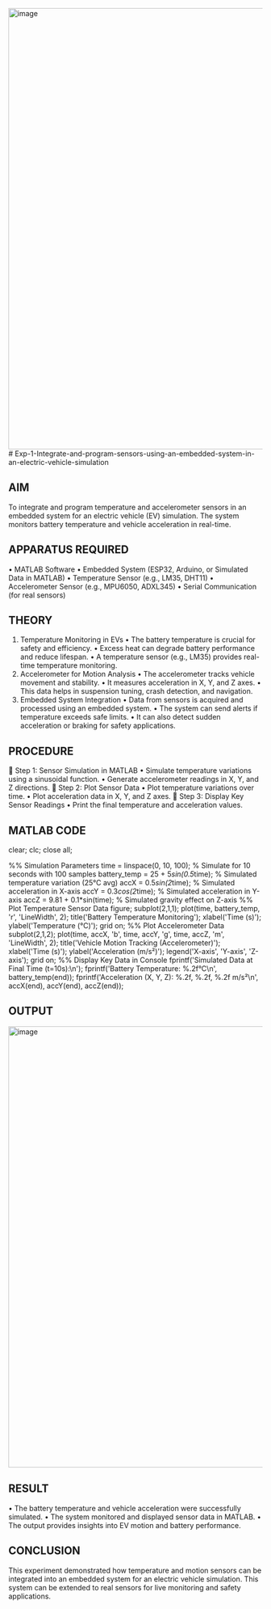<img width="1612" height="873" alt="image" src="https://github.com/user-attachments/assets/55685f5d-98ca-4408-945d-3ae66dba0517" /># Exp-1-Integrate-and-program-sensors-using-an-embedded-system-in-an-electric-vehicle-simulation

## AIM
To integrate and program temperature and accelerometer sensors in an embedded system for an electric vehicle (EV) simulation. The system monitors battery temperature and vehicle acceleration in real-time.
 
## APPARATUS REQUIRED
•	MATLAB Software
•	Embedded System (ESP32, Arduino, or Simulated Data in MATLAB)
•	Temperature Sensor (e.g., LM35, DHT11)
•	Accelerometer Sensor (e.g., MPU6050, ADXL345)
•	Serial Communication (for real sensors)
 
## THEORY
1. Temperature Monitoring in EVs
•	The battery temperature is crucial for safety and efficiency.
•	Excess heat can degrade battery performance and reduce lifespan.
•	A temperature sensor (e.g., LM35) provides real-time temperature monitoring.
2. Accelerometer for Motion Analysis
•	The accelerometer tracks vehicle movement and stability.
•	It measures acceleration in X, Y, and Z axes.
•	This data helps in suspension tuning, crash detection, and navigation.
3. Embedded System Integration
•	Data from sensors is acquired and processed using an embedded system.
•	The system can send alerts if temperature exceeds safe limits.
•	It can also detect sudden acceleration or braking for safety applications.
 
## PROCEDURE
🔹 Step 1: Sensor Simulation in MATLAB
•	Simulate temperature variations using a sinusoidal function.
•	Generate accelerometer readings in X, Y, and Z directions.
🔹 Step 2: Plot Sensor Data
•	Plot temperature variations over time.
•	Plot acceleration data in X, Y, and Z axes.
🔹 Step 3: Display Key Sensor Readings
•	Print the final temperature and acceleration values.
 
## MATLAB CODE
clear; clc; close all;

%% Simulation Parameters
time = linspace(0, 10, 100); % Simulate for 10 seconds with 100 samples
battery_temp = 25 + 5*sin(0.5*time); % Simulated temperature variation (25°C avg)
accX = 0.5*sin(2*time);   % Simulated acceleration in X-axis
accY = 0.3*cos(2*time);   % Simulated acceleration in Y-axis
accZ = 9.81 + 0.1*sin(time); % Simulated gravity effect on Z-axis
%% Plot Temperature Sensor Data
figure;
subplot(2,1,1);
plot(time, battery_temp, 'r', 'LineWidth', 2);
title('Battery Temperature Monitoring');
xlabel('Time (s)');
ylabel('Temperature (°C)');
grid on;
%% Plot Accelerometer Data
subplot(2,1,2);
plot(time, accX, 'b', time, accY, 'g', time, accZ, 'm', 'LineWidth', 2);
title('Vehicle Motion Tracking (Accelerometer)');
xlabel('Time (s)');
ylabel('Acceleration (m/s²)');
legend('X-axis', 'Y-axis', 'Z-axis');
grid on;
%% Display Key Data in Console
fprintf('Simulated Data at Final Time (t=10s):\n');
fprintf('Battery Temperature: %.2f°C\n', battery_temp(end));
fprintf('Acceleration (X, Y, Z): %.2f, %.2f, %.2f m/s²\n', accX(end), accY(end), accZ(end));



## OUTPUT
<img width="1612" height="873" alt="image" src="https://github.com/user-attachments/assets/6208f72f-1c33-4b94-b9e2-0cf477ef1658" />


 
## RESULT
•	The battery temperature and vehicle acceleration were successfully simulated.
•	The system monitored and displayed sensor data in MATLAB.
•	The output provides insights into EV motion and battery performance.
 
## CONCLUSION
This experiment demonstrated how temperature and motion sensors can be integrated into an embedded system for an electric vehicle simulation. This system can be extended to real sensors for live monitoring and safety applications.

